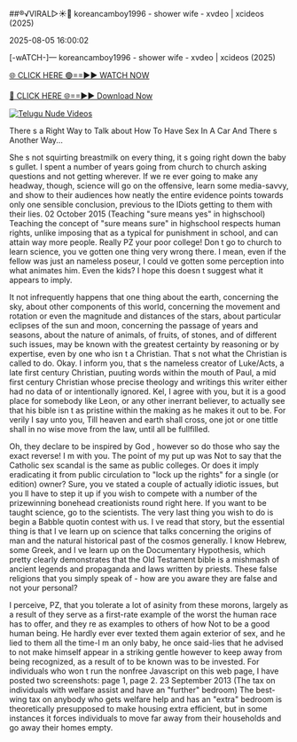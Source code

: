 ##®️√VIRAL▷☀️👄    koreancamboy1996 - shower wife - xvdeo &#124; xcideos (2025)

2025-08-05 16:00:02



[-wATCH-]—    koreancamboy1996 - shower wife - xvdeo &#124; xcideos (2025)

[🌐 CLICK HERE 🟢==►► WATCH NOW](https://www.youtucams.com/tracking/githubcom)

[🔴 CLICK HERE 🌐==►► Download Now](https://www.youtucams.com/tracking/githubcom)

[![Telugu Nude Videos](https://i.imgur.com/dJHk4Zq.gif)](https://www.youtucams.com/tracking/githubcom)



There s a Right Way to Talk about How To Have Sex In A Car And There s Another Way...

She s not squirting breastmilk on every thing, it s going right down the baby s gullet. I spent a number of years going from church to church asking questions and not getting wherever. If we re ever going to make any headway, though, science will go on the offensive, learn some media-savvy, and show to their audiences how neatly the entire evidence points towards only one sensible conclusion, previous to the IDiots getting to them with their lies. 02 October 2015 (Teaching "sure means yes" in highschool) Teaching the concept of "sure means sure" in highschool respects human rights, unlike imposing that as a typical for punishment in school, and can attain way more people. Really PZ your poor college! Don t go to church to learn science, you ve gotten one thing very wrong there. I mean, even if the fellow was just an nameless poseur, I could ve gotten some perception into what animates him. Even the kids? I hope this doesn t suggest what it appears to imply.

It not infrequently happens that one thing about the earth, concerning the sky, about other components of this world, concerning the movement and rotation or even the magnitude and distances of the stars, about particular eclipses of the sun and moon, concerning the passage of years and seasons, about the nature of animals, of fruits, of stones, and of different such issues, may be known with the greatest certainty by reasoning or by expertise, even by one who isn t a Christian. That s not what the Christian is called to do. Okay. I inform you, that s the nameless creator of Luke/Acts, a late first century Christian, puuting words within the mouth of Paul, a mid first century Christian whose precise theology and writings this writer either had no data of or intentionally ignored. Kel, I agree with you, but it is a good place for somebody like Leon, or any other inerrant believer, to actually see that his bible isn t as pristine within the making as he makes it out to be. For verily I say unto you, Till heaven and earth shall cross, one jot or one tittle shall in no wise move from the law, until all be fullfilled.

Oh, they declare to be  inspired by God , however so do those who say the exact reverse! I m with you. The point of my put up was Not to say that the Catholic sex scandal is the same as public colleges. Or does it imply eradicating it from public circulation to "lock up the rights" for a single (or edition) owner? Sure, you ve stated a couple of actually idiotic issues, but you ll have to step it up if you wish to compete with a number of the prizewinning bonehead creationists round right here. If you want to be taught science, go to the scientists. The very last thing you wish to do is begin a Babble quotin  contest with us. I ve read that story, but the essential thing is that I ve learn up on science that talks concerning the origins of man and the natural historical past of the cosmos generally. I know Hebrew, some Greek, and I ve learn up on the Documentary Hypothesis, which pretty clearly demonstrates that the Old Testament bible is a mishmash of ancient legends and propaganda and laws written by priests. These  false religions  that you simply speak of - how are you aware they are false and not your personal?

I perceive, PZ, that you tolerate a lot of asinity from these morons, largely as a result of they serve as a first-rate example of the worst the human race has to offer, and they re as examples to others of how Not to be a good human being. He hardly ever ever texted them again exterior of sex, and he lied to them all the time-I m an only baby, he once said-lies that he advised to not make himself appear in a striking gentle however to keep away from being recognized, as a result of to be known was to be invested. For individuals who won t run the nonfree Javascript on this web page, I have posted two screenshots: page 1, page 2. 23 September 2013 (The tax on individuals with welfare assist and have an "further" bedroom) The best-wing tax on anybody who gets welfare help and has an "extra" bedroom is theoretically presupposed to make housing extra efficient, but in some instances it forces individuals to move far away from their households and go away their homes empty.